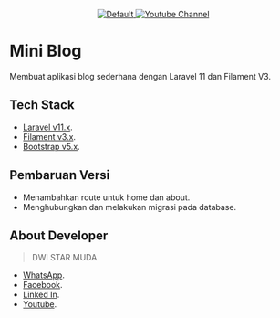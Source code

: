 <div align="center">
    <p>
        <a href="#">
            <img src="https://img.shields.io/badge/DSM-Web_Developer-green
            " alt="Default"/>
        </a>
        <a href="https://www.youtube.com/@dwistarmuda">
            <img src="https://img.shields.io/youtube/channel/views/UCRedcJdUuUsEMNVRANISM3g?style=plastic" target="_blank" alt="Youtube Channel"/>
        </a>
    </p>
</div>

# Mini Blog

Membuat aplikasi blog sederhana dengan Laravel 11 dan Filament V3.

## Tech Stack

-   [Laravel v11.x][laravel].
-   [Filament v3.x][filament].
-   [Bootstrap v5.x][bootstrap].

## Pembaruan Versi

-   Menambahkan route untuk home dan about.
-   Menghubungkan dan melakukan migrasi pada database.

## About Developer

> DWI STAR MUDA

-   [WhatsApp][whatsapp].
-   [Facebook][facebook].
-   [Linked In][linkedin].
-   [Youtube][youtube].

[laravel]: https://laravel.com/
[filament]: https://filamentphp.com/
[bootstrap]: https://getbootstrap.com/
[whatsapp]: https://api.whatsapp.com/send/?phone=6281264643110&text=Halo+Dwi+Star,+saya+baru+saja+mengunjungi+Repository+GitHub+Anda.&type=phone_number&app_absent=0
[facebook]: https://facebook.com/dwistar007
[linkedin]: https://www.linkedin.com/in/dwi-star-muda-6b3b05259
[youtube]: https://www.youtube.com/@dwistarmuda
